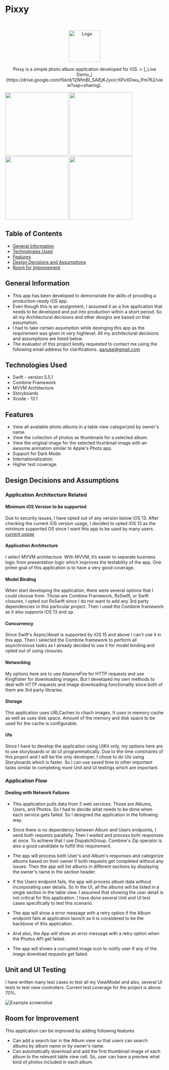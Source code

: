 # Pixxy
<br />
<p align="center">
    <img src="images/logo.png" alt="Logo" width="100" height="100">
  <p align="center">
    Pixxy is a simple photo album application developed for iOS. >  [_Live Demo_](https://drive.google.com/file/d/12NfmBl_SAlEjKJyxicrXPxXOwu_Pm762/view?usp=sharing). 
  </p>
</p>


<p align="row">
<img src= "images/1.png" width="200" >
<img src= "images/2.png" width="200" >
<img src= "images/3.png" width="200" >
<img src= "images/4.png" width="200" >
</p>



## Table of Contents
* [General Information](#general-information)
* [Technologies Used](#technologies-used)
* [Features](#features)
* [Design Decisions and Assumptions](#design-decisions-and-assumptions)
* [Room for Improvement](#room-for-improvement)


## General Information
- This app has been developed to demonstrate the skills of providing a production-ready iOS app. 
- Even though this is an assignment, I assumed it as a live application that needs to be developed and put into production within a short period. So all my Architectural decisions and other designs are based on that assumption.
- I had to take certain assumption while desinging this app as the requirement was given in very highlevel. All my architectural decisions and assumptions are listed below.
- The evaluator of this project kindly requested to contact me using the following email address for clarifications. ganuke@gmail.com


## Technologies Used
- Swift - version 5.5.1
- Combine Framework
- MVVM Architecture
- Storyboards
- Xcode - 13.1


## Features

- View all available photo albums in a table view categorized by owner's name.
- View the collection of photos as thumbnails for a selected album.
- View the original image for the selected thumbnail image with an awsome animation similar to Apple's Photo app.
- Support for Dark Mode.
- Internationalization.
- Higher test coverage.


## Design Decisions and Assumptions

### Application Architecture Related

#### Minimum iOS Version to be supported
Due to security issues, I have opted out of any version below iOS 13. After checking the current iOS version usage, I decided to opted iOS 13 as the minimum supported OS since I want this app to be used by many users. [_current usage_](https://iosref.com/ios-usage)
 
#### Application Architecture
I select MVVM architecture. With MVVM, it’s easier to separate business logic from presentation logic which improves the testability of the app. One prime goal of this application is to have a very good coverage.

#### Model Binding
When start developing the application, there were several options that I could choose from. Those are Combine Framework, RxSwift, or Swift closures. I opted out RxSwift since I do not want to add any 3rd party dependencies to this particular project. Then I used the Combine framework as it also supports iOS 13 and up. 

#### Concurrency
Since Swift's Async/Await is supported by iOS 15 and above I can't use it in this app. Then I selected the Combine framework to perform all asynchronous tasks as I already decided to use it for model binding and opted out of using closures.

#### Networking
My options here are to use AlamoreFire for HTTP requests and use Kingfisher for downloading images. But I developed my own methods to deal with HTTP requests and image downloading functionality since both of them are 3rd party libraries.

#### Storage
This application uses URLCaches to chach images. It uses in memory cache as well as uses disk space. Amount of the memory and disk space to be used for the cache is configurable. 

#### UIs
Since I have to develop the application using UIKit only, my options here are to use storyboards or do UI programmatically. Due to the time constraints of this project and I will be the only developer, I chose to do UIs using Storyboards which is faster. So I can use saved time to other important tasks similar to completing more Unit and UI testings which are important. 
 
### Application Flow

#### Dealing with Network Failures
- This application pulls data from 3 web services. Those are Albums, Users, and Photos. So I had to decide what needs to be done when each service gets failed. So I designed the application in the following way. 

- Since there is no dependency between Album and Users endpoints, I send both requests parallelly. Then I waited and process both responses at once. To achieve that I use DispatchGroup. Combine's Zip operator is also a good candidate to fulfill this requirement.

- The app will process both User's and Album's responses and categorize albums based on their owner if both requests get completed without any issues. Then the app will list albums in different sections by displaying the owner's name in the section header. 

- If the Users endpoint fails, the app will process album data without incorporating user details. So In the UI, all the albums will be listed in a single section in the table view. I assumed that showing the user detail is not critical for this application. I have done several Unit and UI test cases specifically to test this scenario.

- The app will show a error message with a retry option if the Album endpoint fails at application launch as it is considered to be the backbone of this application.

- And also, the App will show an error message with a retry option when the Photos API get failed.

- The app will shows a corrupted image icon to notify user if any of the image download requests get failed. 

## Unit and UI Testing

I have written many test cases to test all my ViewModel and also, several UI tests to test view controllers. Current test coverage for the project is above 70%.


![Example screenshot](./images/coverage.png)


## Room for Improvement
This application can be improved by adding following features

- Can add a search bar in the Album view so that users can search albums by album name or by owner's name.
- Can automatically download and add the first thumbinail image of each album to the relevant table view cell. So, user can have a preview what kind of photos included in each album. 


